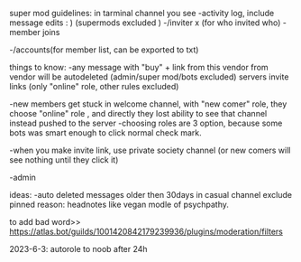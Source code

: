 super mod guidelines:
in tarminal channel you see
-activity log, include message edits  :  ) (supermods excluded ) 
-/inviter x (for who invited who)
-member joins

-/accounts(for member list, can be exported to txt)

things to know:
-any message with 
"buy" + link
from this vendor
from vendor
will be autodeleted (admin/super mod/bots excluded) 
servers invite links (only "online" role, other rules excluded) 

-new members get stuck in welcome channel, with "new comer" role, they choose "online" role , and directly they lost ability to see that channel instead pushed to the server
-choosing roles are 3 option, because some bots was smart enough to click normal check mark.

-when you make invite link, use private society channel (or new comers will see nothing until they click it)


-admin

ideas:
-auto deleted messages older then 30days in casual channel exclude pinned
reason: headnotes like vegan modle of psychpathy.

to add bad word>> https://atlas.bot/guilds/1001420842179239936/plugins/moderation/filters

2023-6-3: autorole to noob after 24h